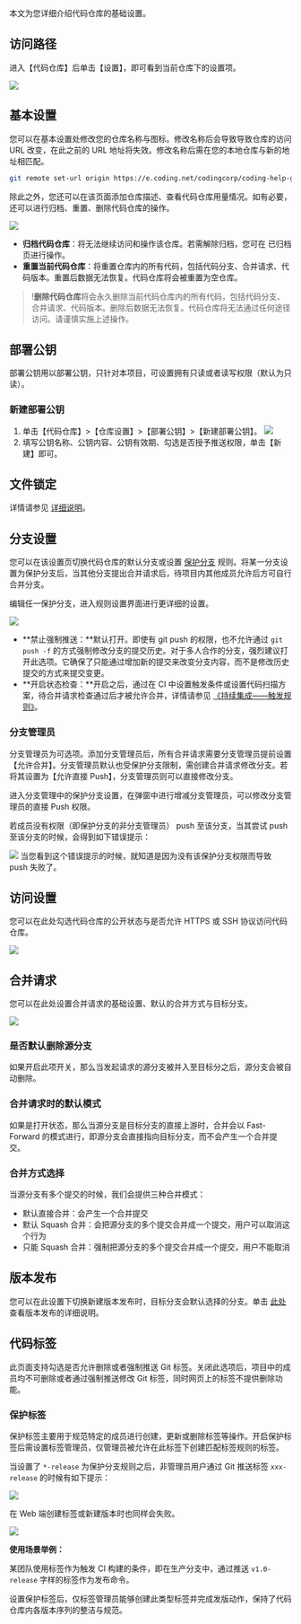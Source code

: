 本文为您详细介绍代码仓库的基础设置。

## 访问路径

进入【代码仓库】后单击【设置】，即可看到当前仓库下的设置项。

![](https://help-assets.codehub.cn/enterprise/20210305161131.png)

## 基本设置

您可以在基本设置处修改您的仓库名称与图标。修改名称后会导致导致仓库的访问 URL 改变，在此之前的 URL 地址将失效。修改名称后需在您的本地仓库与新的地址相匹配。

```bash
git remote set-url origin https://e.coding.net/codingcorp/coding-help-generator/[new-repo-name].git
```

除此之外，您还可以在该页面添加仓库描述、查看代码仓库用量情况。如有必要，还可以进行归档、重置、删除代码仓库的操作。

![](https://help-assets.codehub.cn/enterprise/20210305161240.png)

- **归档代码仓库**：将无法继续访问和操作该仓库。若需解除归档，您可在 已归档 页进行操作。
- **重置当前代码仓库**：将重置仓库内的所有代码，包括代码分支、合并请求、代码版本。重置后数据无法恢复。代码仓库将会被重置为空仓库。

>!<b>删除代码仓库</b>将会永久删除当前代码仓库内的所有代码，包括代码分支、合并请求、代码版本。删除后数据无法恢复。代码仓库将无法通过任何途径访问。请谨慎实施上述操作。




## 部署公钥

部署公钥用以部署公钥，只针对本项目，可设置拥有只读或者读写权限（默认为只读）。

### 新建部署公钥

1.  单击【代码仓库】>【仓库设置】>【部署公钥】>【新建部署公钥】。
![](https://help-assets.codehub.cn/enterprise/20210623162937.png)
2.  填写公钥名称、公钥内容、公钥有效期、勾选是否授予推送权限，单击【新建】即可。

## 文件锁定

详情请参见 [详细说明](/docs//host/git/lock.html)。



## 分支设置

您可以在该设置页切换代码仓库的默认分支或设置 [保护分支](/docs/repo/branch/protected.html) 规则。将某一分支设置为保护分支后，当其他分支提出合并请求后，待项目内其他成员允许后方可自行合并分支。

编辑任一保护分支，进入规则设置界面进行更详细的设置。

![](https://help-assets.codehub.cn/enterprise/20210623164400.png)

-   **禁止强制推送：**默认打开。即使有 git push 的权限，也不允许通过 `git push -f` 的方式强制修改分支的提交历史。对于多人合作的分支，强烈建议打开此选项。它确保了只能通过增加新的提交来改变分支内容，而不是修改历史提交的方式来提交变更。
-   **开启状态检查：**开启之后，通过在 CI 中设置触发条件或设置代码扫描方案，待合并请求检查通过后才被允许合并，详情请参见 [《持续集成——触发规则》](/docs/ci/trigger.html)。

### 分支管理员

分支管理员为可选项。添加分支管理员后，所有合并请求需要分支管理员提前设置【允许合并】。分支管理员默认也受保护分支限制，需创建合并请求修改分支。若将其设置为【允许直接 Push】，分支管理员则可以直接修改分支。

进入分支管理中的保护分支设置，在弹窗中进行增减分支管理员，可以修改分支管理员的直接 Push 权限。

若成员没有权限（即保护分支的非分支管理员） push 至该分支，当其尝试 push 至该分支的时候，会得到如下错误提示：

![](https://help-assets.codehub.cn/enterprise/20210305135919.png)
当您看到这个错误提示的时候，就知道是因为没有该保护分支权限而导致 push 失败了。


## 访问设置

您可以在此处勾选代码仓库的公开状态与是否允许 HTTPS 或 SSH 协议访问代码仓库。

![](https://help-assets.codehub.cn/enterprise/20210623161309.png)



## 合并请求

您可以在此处设置合并请求的基础设置、默认的合并方式与目标分支。

![](https://help-assets.codehub.cn/enterprise/20210623161455.png)

### 是否默认删除源分支

如果开启此项开关，那么当发起请求的源分支被并入至目标分之后，源分支会被自动删除。

### 合并请求时的默认模式

如果是打开状态，那么当源分支是目标分支的直接上游时，合并会以 Fast-Forward 的模式进行，即源分支会直接指向目标分支，而不会产生一个合并提交。

### 合并方式选择

当源分支有多个提交的时候，我们会提供三种合并模式：

-   默认直接合并：会产生一个合并提交
-   默认 Squash 合并：会把源分支的多个提交合并成一个提交，用户可以取消这个行为
-   只能 Squash 合并：强制把源分支的多个提交合并成一个提交，用户不能取消



## 版本发布

您可以在此设置下切换新建版本发布时，目标分支会默认选择的分支。单击 [此处](/docs/repo/release.html) 查看版本发布的详细说明。


## 代码标签

此页面支持勾选是否允许删除或者强制推送 Git 标签。关闭此选项后，项目中的成员均不可删除或者通过强制推送修改 Git 标签，同时网页上的标签不提供删除功能。

### 保护标签

保护标签主要用于规范特定的成员进行创建，更新或删除标签等操作。开启保护标签后需设置标签管理员，仅管理员被允许在此标签下创建匹配标签规则的标签。

当设置了 `*-release` 为保护分支规则之后，非管理员用户通过 Git 推送标签 `xxx-release` 的时候有如下提示：

![](https://help-assets.codehub.cn/enterprise/20210305153450.png)

在 Web 端创建标签或新建版本时也同样会失败。

![](https://help-assets.codehub.cn/enterprise/20210305153646.png)

**使用场景举例：**

某团队使用标签作为触发 CI 构建的条件，即在生产分支中，通过推送 `v1.0-release` 字样的标签作为发布命令。

设置保护标签后，仅标签管理员能够创建此类型标签并完成发版动作，保持了代码仓库内各版本序列的整洁与规范。

